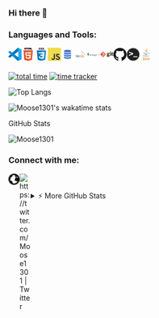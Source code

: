 ### Hi there 👋


### Languages and Tools:

<img align="left" alt="Visual Studio Code" width="26px" src="https://raw.githubusercontent.com/github/explore/80688e429a7d4ef2fca1e82350fe8e3517d3494d/topics/visual-studio-code/visual-studio-code.png" />
<img align="left" alt="HTML5" width="26px" src="https://raw.githubusercontent.com/github/explore/80688e429a7d4ef2fca1e82350fe8e3517d3494d/topics/html/html.png" />
<img align="left" alt="CSS3" width="26px" src="https://raw.githubusercontent.com/github/explore/80688e429a7d4ef2fca1e82350fe8e3517d3494d/topics/css/css.png" />
<img align="left" alt="JavaScript" width="26px" src="https://raw.githubusercontent.com/github/explore/80688e429a7d4ef2fca1e82350fe8e3517d3494d/topics/javascript/javascript.png" />
<img align="left" alt="SQL" width="26px" src="https://raw.githubusercontent.com/github/explore/80688e429a7d4ef2fca1e82350fe8e3517d3494d/topics/sql/sql.png" />
<img align="left" alt="MySQL" width="26px" src="https://raw.githubusercontent.com/github/explore/80688e429a7d4ef2fca1e82350fe8e3517d3494d/topics/mysql/mysql.png" />
<img align="left" alt="MongoDB" width="26px" src="https://raw.githubusercontent.com/github/explore/80688e429a7d4ef2fca1e82350fe8e3517d3494d/topics/mongodb/mongodb.png" />
<img align="left" alt="Git" width="26px" src="https://raw.githubusercontent.com/github/explore/80688e429a7d4ef2fca1e82350fe8e3517d3494d/topics/git/git.png" />
<img align="left" alt="GitHub" width="26px" src="https://raw.githubusercontent.com/github/explore/78df643247d429f6cc873026c0622819ad797942/topics/github/github.png" />
<img align="left" alt="Terminal" width="26px" src="https://raw.githubusercontent.com/github/explore/80688e429a7d4ef2fca1e82350fe8e3517d3494d/topics/terminal/terminal.png" />
<img align="left" alt="Java" width="26px" src="https://raw.githubusercontent.com/github/explore/80688e429a7d4ef2fca1e82350fe8e3517d3494d/topics/java/java.png" />
<br />
<br />




[![total time](https://wakatime.com/badge/user/cfc262a8-2f26-47fb-a540-4c1ca4b4ddf8.svg)](https://wakatime.com/@cfc262a8-2f26-47fb-a540-4c1ca4b4ddf8)
[![time tracker](https://wakatime.com/badge/github/Moose1301/Moose1301.svg)](https://wakatime.com/badge/github/Moose1301/Moose1301)

![Top Langs](https://github-readme-stats.vercel.app/api/top-langs/?username=Moose1301&layout=compact)

![Moose1301's wakatime stats](https://github-readme-stats.vercel.app/api/wakatime?username=Moose1301)

GitHub Stats
<br />

<img src="https://github-readme-stats.vercel.app/api?username=Moose1301&show_icons=true&theme=merko" alt="Moose1301" />



### Connect with me:

<img align="left" alt="web.moose1301.cf" width="22px" src="https://raw.githubusercontent.com/iconic/open-iconic/master/svg/globe.svg" />
<img align="left" alt="https://twitter.com/Moose1301 | Twitter" width="22px" src="https://cdn.jsdelivr.net/npm/simple-icons@v3/icons/twitter.svg" />
<br />
<br />


<details>
  <summary>⚡ More GitHub Stats</summary>

<!--START_SECTION:waka-->
![Code Time](http://img.shields.io/badge/Code%20Time-1%2C824%20hrs%2022%20mins-blue)

**🐱 My GitHub Data** 

> 🏆 380 Contributions in the Year 2022
 > 
> 📦 1.7 MB Used in GitHub's Storage 
 > 
> 🚫 Not Opted to Hire
 > 
> 📜 24 Public Repositories 
 > 
> 🔑 41 Private Repositories  
 > 
**I'm a Night 🦉** 

```text
🌞 Morning    46 commits     █░░░░░░░░░░░░░░░░░░░░░░░░   3.86% 
🌆 Daytime    499 commits    ██████████░░░░░░░░░░░░░░░   41.86% 
🌃 Evening    600 commits    ████████████░░░░░░░░░░░░░   50.34% 
🌙 Night      47 commits     █░░░░░░░░░░░░░░░░░░░░░░░░   3.94%

```
📅 **I'm Most Productive on Saturday** 

```text
Monday       168 commits    ███░░░░░░░░░░░░░░░░░░░░░░   14.09% 
Tuesday      121 commits    ██░░░░░░░░░░░░░░░░░░░░░░░   10.15% 
Wednesday    130 commits    ██░░░░░░░░░░░░░░░░░░░░░░░   10.91% 
Thursday     140 commits    ███░░░░░░░░░░░░░░░░░░░░░░   11.74% 
Friday       209 commits    ████░░░░░░░░░░░░░░░░░░░░░   17.53% 
Saturday     243 commits    █████░░░░░░░░░░░░░░░░░░░░   20.39% 
Sunday       181 commits    ███░░░░░░░░░░░░░░░░░░░░░░   15.18%

```


📊 **This Week I Spent My Time On** 

```text
💬 Programming Languages: 
Java                     25 hrs 9 mins       ███████████████████░░░░░░   75.52% 
XML                      2 hrs 12 mins       █░░░░░░░░░░░░░░░░░░░░░░░░   6.61% 
JSON                     2 hrs 2 mins        █░░░░░░░░░░░░░░░░░░░░░░░░   6.14% 
JavaScript               1 hr 27 mins        █░░░░░░░░░░░░░░░░░░░░░░░░   4.39% 
EJS                      1 hr 1 min          ░░░░░░░░░░░░░░░░░░░░░░░░░   3.06%

🔥 Editors: 
IntelliJ                 30 hrs 45 mins      ███████████████████████░░   92.34% 
VS Code                  2 hrs 32 mins       ██░░░░░░░░░░░░░░░░░░░░░░░   7.66%

```

**I Mostly Code in Java** 

```text
Java                     79 repos            █████████████████████░░░░   86.81% 
JavaScript               4 repos             █░░░░░░░░░░░░░░░░░░░░░░░░   4.4% 
Shell                    3 repos             ░░░░░░░░░░░░░░░░░░░░░░░░░   3.3% 
C#                       1 repo              ░░░░░░░░░░░░░░░░░░░░░░░░░   1.1% 
Go                       1 repo              ░░░░░░░░░░░░░░░░░░░░░░░░░   1.1%

```



 Last Updated on 05/04/2022 01:41:31 UTC
<!--END_SECTION:waka-->

</details>
 
